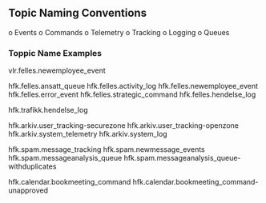 ﻿


## Topic Naming Conventions

  o Events
    o Commands
  o Telemetry
    o Tracking
	o Logging
  o Queues


### Toppic Name Examples

vlr.felles.newemployee_event

hfk.felles.ansatt_queue
hfk.felles.activity_log
hfk.felles.newemployee_event
hfk.felles.error_event
hfk.felles.strategic_command
hfk.felles.hendelse_log

hfk.trafikk.hendelse_log

hfk.arkiv.user_tracking-securezone
hfk.arkiv.user_tracking-openzone
hfk.arkiv.system_telemetry
hfk.arkiv.system_log

hfk.spam.message_tracking
hfk.spam.newmessage_events
hfk.spam.messageanalysis_queue
hfk.spam.messageanalysis_queue-withduplicates

hfk.calendar.bookmeeting_command
hfk.calendar.bookmeeting_command-unapproved


